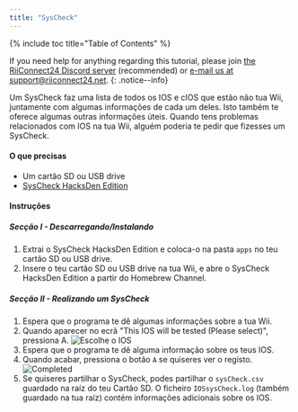 ```yaml
---
title: "SysCheck"
---
```


{% include toc title="Table of Contents" %}

If you need help for anything regarding this tutorial, please join [the RiiConnect24 Discord server](https://discord.gg/rc24) (recommended) or [e-mail us at support@riiconnect24.net](mailto:support@riiconnect24.net).
{: .notice--info}

Um SysCheck faz uma lista de todos os IOS e cIOS que estão não tua Wii, juntamente com algumas informações de cada um deles. Isto também te oferece algumas outras informações úteis. Quando tens problemas relacionados com IOS na tua Wii, alguém poderia te pedir que fizesses um SysCheck.

#### O que precisas

* Um cartão SD ou USB drive
* [SysCheck HacksDen Edition](/assets/files/SysCheckHDE.zip)

#### Instruções
##### Secção I - Descarregando/Instalando

1. Extrai o SysCheck HacksDen Edition e coloca-o na pasta `apps` no teu cartão SD ou USB drive.
2. Insere o teu cartão SD ou USB drive na tua Wii, e abre o SysCheck HacksDen Edition a partir do Homebrew Channel.

##### Secção II - Realizando um SysCheck

1. Espera que o programa te dê algumas informações sobre a tua Wii.
2. Quando aparecer no ecrã "This IOS will be tested (Please select)", pressiona A. ![Escolhe o IOS](/images/SysCheck/1.png)
3. Espera que o programa te dê alguma informação sobre os teus IOS.
4. Quando acabar, pressiona o botão `A` se quiseres ver o registo. ![Completed](/images/SysCheck/2.png)
5. Se quiseres partilhar o SysCheck, podes partilhar o `sysCheck.csv` guardado na raíz do teu Cartão SD. O ficheiro `IOSsysCheck.log` (também guardado na tua raíz) contém informações adicionais sobre os IOS.
